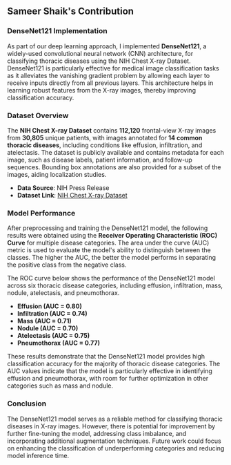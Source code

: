 ## Sameer Shaik's Contribution

### DenseNet121 Implementation
As part of our deep learning approach, I implemented **DenseNet121**, a widely-used convolutional neural network (CNN) architecture, for classifying thoracic diseases using the NIH Chest X-ray Dataset. DenseNet121 is particularly effective for medical image classification tasks as it alleviates the vanishing gradient problem by allowing each layer to receive inputs directly from all previous layers. This architecture helps in learning robust features from the X-ray images, thereby improving classification accuracy.

### Dataset Overview
The **NIH Chest X-ray Dataset** contains **112,120** frontal-view X-ray images from **30,805** unique patients, with images annotated for **14 common thoracic diseases**, including conditions like effusion, infiltration, and atelectasis. The dataset is publicly available and contains metadata for each image, such as disease labels, patient information, and follow-up sequences. Bounding box annotations are also provided for a subset of the images, aiding localization studies.

- **Data Source**: NIH Press Release
- **Dataset Link**: [NIH Chest X-ray Dataset](https://nihcc.app.box.com/v/ChestXray-NIHCC)

### Model Performance
After preprocessing and training the DenseNet121 model, the following results were obtained using the **Receiver Operating Characteristic (ROC) Curve** for multiple disease categories. The area under the curve (AUC) metric is used to evaluate the model's ability to distinguish between the classes. The higher the AUC, the better the model performs in separating the positive class from the negative class.

The ROC curve below shows the performance of the DenseNet121 model across six thoracic disease categories, including effusion, infiltration, mass, nodule, atelectasis, and pneumothorax.

- **Effusion (AUC = 0.80)**
- **Infiltration (AUC = 0.74)**
- **Mass (AUC = 0.71)**
- **Nodule (AUC = 0.70)**
- **Atelectasis (AUC = 0.75)**
- **Pneumothorax (AUC = 0.77)**

These results demonstrate that the DenseNet121 model provides high classification accuracy for the majority of thoracic disease categories. The AUC values indicate that the model is particularly effective in identifying effusion and pneumothorax, with room for further optimization in other categories such as mass and nodule.

### Conclusion
The DenseNet121 model serves as a reliable method for classifying thoracic diseases in X-ray images. However, there is potential for improvement by further fine-tuning the model, addressing class imbalance, and incorporating additional augmentation techniques. Future work could focus on enhancing the classification of underperforming categories and reducing model inference time.
